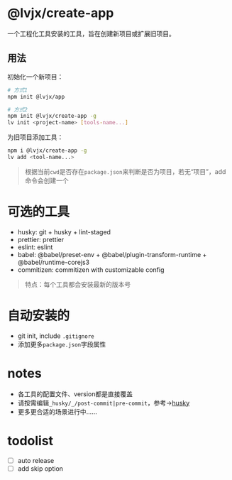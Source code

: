 # @lvjx/create-app

一个工程化工具安装的工具，旨在创建新项目或扩展旧项目。

## 用法

初始化一个新项目：
```bash
# 方式1
npm init @lvjx/app

# 方式2
npm init @lvjx/create-app -g
lv init <project-name> [tools-name...]
```

为旧项目添加工具：
```bash
npm i @lvjx/create-app -g
lv add <tool-name...>
```

> 根据当前`cwd`是否存在`package.json`来判断是否为项目，若无“项目”，add命令会创建一个

# 可选的工具

- husky: git + husky + lint-staged
- prettier: prettier
- eslint: eslint
- babel: @babel/preset-env + @babel/plugin-transform-runtime + @babel/runtime-corejs3
- commitizen: commitizen with customizable config

> 特点：每个工具都会安装最新的版本号

# 自动安装的

- git init, include `.gitignore`
- 添加更多`package.json`字段属性

# notes

- 各工具的配置文件、version都是直接覆盖
- 请按需编辑`_husky/_/post-commit|pre-commit`，参考→[husky](https://typicode.github.io/husky/#/?id=create-a-hook)
- 更多更合适的场景进行中......

# todolist

- [ ] auto release
- [ ] add skip option
